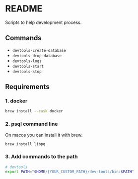 # README

Scripts to help development process.

## Commands

* `devtools-create-database`
* `devtools-drop-database`
* `devtools-logs`
* `devtools-start`
* `devtools-stop`

## Requirements

### 1. docker
```sh
brew install --cask docker
```

### 2. psql command line
On macos you can install it with brew.
```sh
brew install libpq
```

### 3. Add commands to the path
```sh
# devtools
export PATH="$HOME/{YOUR_CUSTOM_PATH}/dev-tools/bin:$PATH"
```
